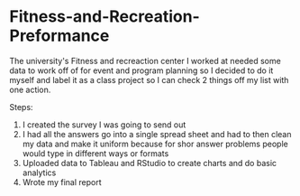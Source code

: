 # Fitness-and-Recreation-Preformance

The university's Fitness and recreaction center I worked at needed some data to work off of for event and program planning so I decided to do it myself and label it as a class project so I can check 2 things off my list with one action.

Steps: 
1. I created the survey I was going to send out
2. I had all the answers go into a single spread sheet and had to then clean my data and make it uniform because for shor answer problems people would type in different ways or formats
3. Uploaded data to Tableau and RStudio to create charts and do basic analytics
4. Wrote my final report
